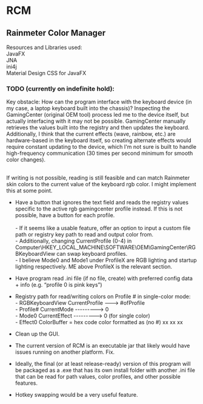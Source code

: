 # RCM
## Rainmeter Color Manager

Resources and Libraries used:
<br />
JavaFX
<br />
JNA
<br />
ini4j
<br />
Material Design CSS for JavaFX


### TODO (currently on indefinite hold):

Key obstacle: How can the program interface with the keyboard device (in my case, a laptop keyboard built into the chassis)? Inspecting the GamingCenter (original OEM tool) process led me to the device itself, but actually interfacing with it may not be possible. GamingCenter manually retrieves the values built into the registry and then updates the keyboard. Additionally, I think that the current effects (wave, rainbow, etc.) are hardware-based in the keyboard itself, so creating alternate effects would require constant updating to the device, which I'm not sure is built to handle high-frequency communication (30 times per second minimum for smooth color changes).

<br />
If writing is not possible, reading is still feasible and can match Rainmeter skin colors to the current value of the keyboard rgb color. I might implement this at some point.
<br />



- Have a button that ignores the text field and reads the registry values specific to the active rgb gamingcenter profile instead. If this is not possible, have a button for each profile.
      <br />
      <br />- If it seems like a usable feature, offer an option to input a custom file path or registry key path to read and output color from.
      <br />- Additionally, changing CurrentProfile (0-4) in Computer\HKEY_LOCAL_MACHINE\SOFTWARE\OEM\GamingCenter\RGBKeyboardView can swap keyboard profiles.
      <br />- I believe Mode0 and Mode1 under ProfileX are RGB lighting and startup lighting respectively. ME above ProfileX is the relevant section.
      
- Have program read .ini file (if no file, create) with preferred config data + info (e.g. “profile 0 is pink keys”)

- Registry path for read/writing colors on Profile # in single-color mode:
      <br />- RGBKeyboardView CurrentProfile ---> #ofProfile
      <br />- Profile# CurrentMode ---------> 0
      <br />- Mode0 CurrentEffect ---------> 0 (for single color)
      <br />- Effect0 ColorBuffer = hex code color formatted as (no #) xx xx xx

- Clean up the GUI.

- The current version of RCM is an executable jar that likely would have issues running on another platform. Fix.

- Ideally, the final (or at least release-ready) version of this program will be packaged as a .exe that has its own install 
folder with another .ini file that can be read for path values, color profiles, and other possible features.

- Hotkey swapping would be a very useful feature.

